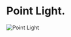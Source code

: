 ﻿# Point Light.
![Point Light](https://github.com/bitzhuwei/CSharpGL/blob/master/Demos/RaycastVolumeRendering/RaycastVolumeRendering.png?raw=true)
